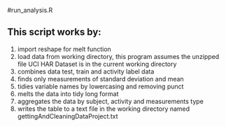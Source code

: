 #run_analysis.R

## This script works by:
1. import reshape for melt function
2. load data from working directory, this program assumes the unzipped file UCI HAR Dataset is in the current working directory
3. combines data test, train and activity label data
4. finds only measurements of standard deviation and mean
5. tidies variable names by lowercasing and removing punct
6. melts the data into tidy long format
7. aggregates the data by subject, activity and measurements type
8.  writes the table to a text file in the working directory named gettingAndCleaningDataProject.txt

